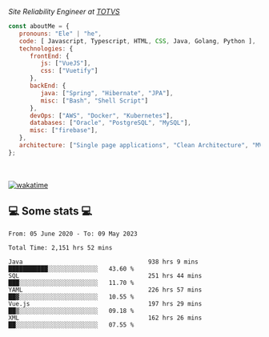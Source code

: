 <p><em>Site Reliability Engineer at <a href="https://www.totvs.com/">TOTVS</a></br>
</em></p>


```javascript
const aboutMe = {
   pronouns: "Ele" | "he",
   code: [ Javascript, Typescript, HTML, CSS, Java, Golang, Python ],
   technologies: {
      frontEnd: {
         js: ["VueJS"],
         css: ["Vuetify"]
      },
      backEnd: {
         java: ["Spring", "Hibernate", "JPA"],
         misc: ["Bash", "Shell Script"]
      },
      devOps: ["AWS", "Docker", "Kubernetes"],
      databases: ["Oracle", "PostgreSQL", "MySQL"],
      misc: ["firebase"],
   },
   architecture: ["Single page applications", "Clean Architecture", "MVC", "Microservices"],
};
```
</br></br>
[![wakatime](https://wakatime.com/badge/user/a3a8ed06-d304-4d6b-bc86-4adc418cdea7.svg)](https://wakatime.com/@a3a8ed06-d304-4d6b-bc86-4adc418cdea7)
<h2>💻 Some stats 💻</h2>

<!--START_SECTION:waka-->

```text
From: 05 June 2020 - To: 09 May 2023

Total Time: 2,151 hrs 52 mins

Java                                   938 hrs 9 mins  ███████████░░░░░░░░░░░░░░   43.60 %
SQL                                    251 hrs 44 mins ███░░░░░░░░░░░░░░░░░░░░░░   11.70 %
YAML                                   226 hrs 57 mins ██▓░░░░░░░░░░░░░░░░░░░░░░   10.55 %
Vue.js                                 197 hrs 29 mins ██▒░░░░░░░░░░░░░░░░░░░░░░   09.18 %
XML                                    162 hrs 26 mins ██░░░░░░░░░░░░░░░░░░░░░░░   07.55 %
```

<!--END_SECTION:waka-->
